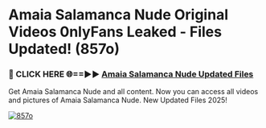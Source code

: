 # Amaia Salamanca Nude Original Videos 0nlyFans Leaked - Files Updated! (857o)

<h3>🔴 CLICK HERE 🌐==►► <a href="https://tinyurl.com/y5r63du9" rel="nofollow">Amaia Salamanca Nude Updated Files</a></h3>

Get Amaia Salamanca Nude and all content. Now you can access all videos and pictures of Amaia Salamanca Nude. New Updated Files 2025!

[![857o](https://i.imgur.com/UVo9nyh.gif)](https://tinyurl.com/y5r63du9)